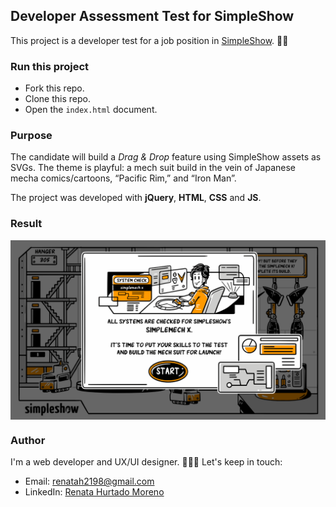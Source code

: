## Developer Assessment Test for SimpleShow
This project is a developer test for a job position in [SimpleShow](https://simpleshow.com/us-en/). 👏🏻

### Run this project

- Fork this repo.
- Clone this repo.
- Open the `index.html` document.

### Purpose

The candidate will build a _Drag & Drop_ feature using SimpleShow assets as SVGs. The theme is playful: a mech suit build in the vein of Japanese mecha comics/cartoons, “Pacific Rim,” and “Iron Man”. 

The project was developed with __jQuery__, __HTML__, __CSS__ and __JS__.

### Result

<div style="display: flex; justify-content: center">
  <img src="img/result.gif" width="800px" />
</div>

### Author

I'm a web developer and UX/UI designer. 👩🏻‍💻 Let's keep in touch:

- Email: [renatah2198@gmail.com](mailto:renatah2198@gmail.com)
- LinkedIn: [Renata Hurtado Moreno](https://www.linkedin.com/in/renatahdo/)


